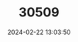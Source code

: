 ---
title: "30509"
category: "Pandanus multispicatus"
draft: false
date: 2024-02-22 13:03:50
languages:
  Creoles and pidgins, French-based (Other): ["Vakwa Milpat", "Vakwa Montanny"]
---